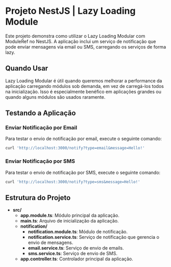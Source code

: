 # Projeto NestJS | Lazy Loading Module

Este projeto demonstra como utilizar o Lazy Loading Modular com ModuleRef no NestJS. A aplicação inclui um serviço de notificação que pode enviar mensagens via email ou SMS, carregando os serviços de forma lazy.

## Quando Usar

Lazy Loading Modular é útil quando queremos melhorar a performance da aplicação carregando módulos sob demanda, em vez de carregá-los todos na inicialização. Isso é especialmente benéfico em aplicações grandes ou quando alguns módulos são usados raramente.

## Testando a Aplicação

### Enviar Notificação por Email

Para testar o envio de notificação por email, execute o seguinte comando:
```bash
curl 'http://localhost:3000/notify?type=email&message=Hello!'
```

### Enviar Notificação por SMS

Para testar o envio de notificação por SMS, execute o seguinte comando:
```bash
curl 'http://localhost:3000/notify?type=sms&message=Hello!'
```

## Estrutura do Projeto

- **src/**
  - **app.module.ts**: Módulo principal da aplicação.
  - **main.ts**: Arquivo de inicialização da aplicação.
  - **notification/**
    - **notification.module.ts**: Módulo de notificação.
    - **notification.service.ts**: Serviço de notificação que gerencia o envio de mensagens.
    - **email.service.ts**: Serviço de envio de emails.
    - **sms.service.ts**: Serviço de envio de SMS.
  - **app.controller.ts**: Controlador principal da aplicação.
